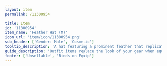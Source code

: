 ```yaml
---
layout: item
permalink: /11300954

title: Item
id: '11300954'
item_name: 'Feather Hat (M)'
icon_url: 'item/icon/11300954.png'
sub_header: ['Gender: Male', 'Cosmetic']
tooltip_description: 'A hat featuring a prominent feather that replicates a popular style of the Rococo period'
guide_description: 'Outfit items replace the look of your gear when equipped.'
footer: ['Unsellable', 'Binds on Equip']
---
```

